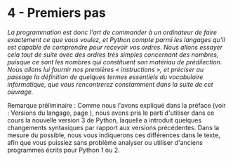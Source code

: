 # 4 - Premiers pas

*La programmation est donc l'art de commander à un ordinateur de faire
exactement ce que vous voulez, et Python compte parmi les langages qu'il
est capable de comprendre pour recevoir vos ordres. Nous allons essayer
cela tout de suite avec des ordres très simples concernant des nombres,
puisque ce sont les nombres qui constituent son matériau de
prédilection. Nous allons lui fournir nos premières « instructions », et
préciser au passage la définition de quelques termes essentiels du
vocabulaire informatique, que vous rencontrerez constamment dans la
suite de cet ouvrage.*

Remarque préliminaire : Comme nous l'avons expliqué dans la préface
(voir : Versions du langage, page ), nous avons pris le parti d'utiliser
dans ce cours la nouvelle version 3 de Python, laquelle a introduit
quelques changements syntaxiques par rapport aux versions précédentes.
Dans la mesure du possible, nous vous indiquerons ces différences dans
le texte, afin que vous puissiez sans problème analyser ou utiliser
d'anciens programmes écrits pour Python 1 ou 2.

